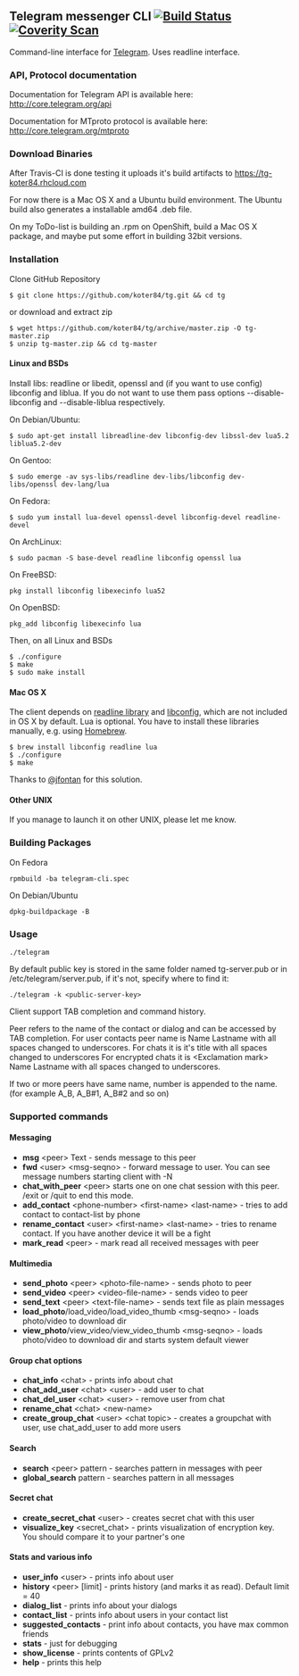 ## Telegram messenger CLI [![Build Status](https://travis-ci.org/koter84/tg.svg?branch=master)](https://travis-ci.org/koter84/tg) [![Coverity Scan](https://scan.coverity.com/projects/2233/badge.svg)](https://scan.coverity.com/projects/2233/)

Command-line interface for [Telegram](http://telegram.org). Uses readline interface.

### API, Protocol documentation

Documentation for Telegram API is available here: http://core.telegram.org/api

Documentation for MTproto protocol is available here: http://core.telegram.org/mtproto

### Download Binaries

After Travis-CI is done testing it uploads it's build artifacts to https://tg-koter84.rhcloud.com

For now there is a Mac OS X and a Ubuntu build environment. The Ubuntu build also generates a installable amd64 .deb file.

On my ToDo-list is building an .rpm on OpenShift, build a Mac OS X package, and maybe put some effort in building 32bit versions.

### Installation

Clone GitHub Repository

    $ git clone https://github.com/koter84/tg.git && cd tg

or download and extract zip

    $ wget https://github.com/koter84/tg/archive/master.zip -O tg-master.zip
    $ unzip tg-master.zip && cd tg-master

#### Linux and BSDs

Install libs: readline or libedit, openssl and (if you want to use config) libconfig and liblua.
If you do not want to use them pass options --disable-libconfig and --disable-liblua respectively.

On Debian/Ubuntu:

    $ sudo apt-get install libreadline-dev libconfig-dev libssl-dev lua5.2 liblua5.2-dev

On Gentoo:

    $ sudo emerge -av sys-libs/readline dev-libs/libconfig dev-libs/openssl dev-lang/lua

On Fedora:

    $ sudo yum install lua-devel openssl-devel libconfig-devel readline-devel

On ArchLinux:

    $ sudo pacman -S base-devel readline libconfig openssl lua

On FreeBSD:

    pkg install libconfig libexecinfo lua52

On OpenBSD:

    pkg_add libconfig libexecinfo lua

Then, on all Linux and BSDs

    $ ./configure
    $ make
    $ sudo make install

#### Mac OS X

The client depends on [readline library](http://cnswww.cns.cwru.edu/php/chet/readline/rltop.html) and [libconfig](http://www.hyperrealm.com/libconfig/), which are not included in OS X by default. Lua is optional. You have to install these libraries manually, e.g. using [Homebrew](http://brew.sh/).

    $ brew install libconfig readline lua
    $ ./configure
    $ make

Thanks to [@jfontan](https://github.com/vysheng/tg/issues/3#issuecomment-28293731) for this solution.

#### Other UNIX

If you manage to launch it on other UNIX, please let me know.

### Building Packages

On Fedora

    rpmbuild -ba telegram-cli.spec

On Debian/Ubuntu

    dpkg-buildpackage -B

### Usage

    ./telegram
    
By default public key is stored in the same folder named tg-server.pub or in /etc/telegram/server.pub, if it's not, specify where to find it:

    ./telegram -k <public-server-key>

Client support TAB completion and command history.

Peer refers to the name of the contact or dialog and can be accessed by TAB completion.
For user contacts peer name is Name <underscore> Lastname with all spaces changed to underscores.
For chats it is it's title with all spaces changed to underscores
For encrypted chats it is <Exсlamation mark> <underscore> Name <underscore> Lastname with all spaces changed to underscores. 

If two or more peers have same name, <sharp>number is appended to the name. (for example A_B, A_B#1, A_B#2 and so on)
  
### Supported commands

#### Messaging

* **msg** \<peer\> Text - sends message to this peer
* **fwd** \<user\> \<msg-seqno\> - forward message to user. You can see message numbers starting client with -N
* **chat_with_peer** \<peer\> starts one on one chat session with this peer. /exit or /quit to end this mode.
* **add_contact** \<phone-number\> \<first-name\> \<last-name\> - tries to add contact to contact-list by phone
* **rename_contact** \<user\> \<first-name\> \<last-name\> - tries to rename contact. If you have another device it will be a fight
* **mark_read** \<peer\> - mark read all received messages with peer

#### Multimedia

* **send_photo** \<peer\> \<photo-file-name\> - sends photo to peer
* **send_video** \<peer\> \<video-file-name\> - sends video to peer
* **send_text** \<peer\> \<text-file-name> - sends text file as plain messages
* **load_photo**/load_video/load_video_thumb \<msg-seqno\> - loads photo/video to download dir
* **view_photo**/view_video/view_video_thumb \<msg-seqno\> - loads photo/video to download dir and starts system default viewer

#### Group chat options

* **chat_info** \<chat\> - prints info about chat
* **chat_add_user** \<chat\> \<user\> - add user to chat
* **chat_del_user** \<chat\> \<user\> - remove user from chat
* **rename_chat** \<chat\> \<new-name\>
* **create_group_chat** \<user\> \<chat topic\> - creates a groupchat with user, use chat_add_user to add more users

#### Search

* **search** \<peer\> pattern - searches pattern in messages with peer
* **global_search** pattern - searches pattern in all messages

#### Secret chat

* **create_secret_chat** \<user\> - creates secret chat with this user
* **visualize_key** \<secret_chat\> - prints visualization of encryption key. You should compare it to your partner's one

#### Stats and various info

* **user_info** \<user\> - prints info about user
* **history** \<peer\> [limit] - prints history (and marks it as read). Default limit = 40
* **dialog_list** - prints info about your dialogs
* **contact_list** - prints info about users in your contact list
* **suggested_contacts** - print info about contacts, you have max common friends
* **stats** - just for debugging
* **show_license** - prints contents of GPLv2
* **help** - prints this help
